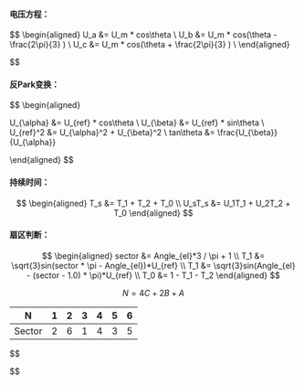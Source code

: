 #### 电压方程：
$$
\begin{aligned}
U_a &= U_m * cos\theta \\
U_b &= U_m * cos(\theta - \frac{2\pi}{3} ) \\
U_c &= U_m * cos(\theta + \frac{2\pi}{3} ) \\
\end{aligned}

$$
#### 反Park变换：
$$
\begin{aligned}

U_{\alpha} &= U_{ref} * cos\theta \\
U_{\beta}  &= U_{ref} * sin\theta \\
U_{ref}^2  &= U_{\alpha}^2 + U_{\beta}^2 \\
tan\theta  &= \frac{U_{\beta}}{U_{\alpha}}

\end{aligned}
$$
#### 持续时间：
$$
\begin{aligned}
T_s &= T_1 + T_2 + T_0 \\
U_sT_s &= U_1T_1 + U_2T_2 + T_0
\end{aligned}
$$

#### 扇区判断：
$$
\begin{aligned}
sector &= Angle_{el}*3 / \pi + 1 \\
T_1 &= \sqrt{3}sin(sector * \pi - Angle_{el})*U_{ref} \\
T_1 &= \sqrt{3}sin(Angle_{el} - (sector - 1.0) * \pi)*U_{ref} \\
T_0 &= 1 - T_1 - T_2
\end{aligned}
$$

$$
N=4C + 2B + A
$$

| N      | 1   | 2   | 3   | 4   | 5   | 6   |
| ------ | --- | --- | --- | --- | --- | --- |
| Sector | 2   | 6   | 1   | 4   | 3   | 5   |

$$

$$